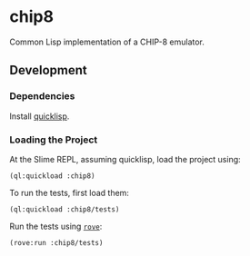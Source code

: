 # chip8

Common Lisp implementation of a CHIP-8 emulator.

## Development

### Dependencies

Install [quicklisp](https://www.quicklisp.org/beta/).

### Loading the Project

At the Slime REPL, assuming quicklisp, load the project using:
```common-lisp
(ql:quickload :chip8)
```

To run the tests, first load them:
```common-lisp
(ql:quickload :chip8/tests)
```

Run the tests using [`rove`](https://github.com/fukamachi/rove):
```common-lisp
(rove:run :chip8/tests)
```
